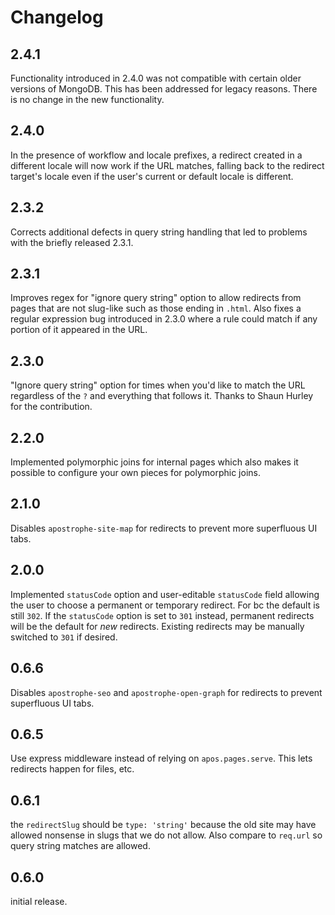 # Changelog

## 2.4.1
Functionality introduced in 2.4.0 was not compatible with certain older versions of MongoDB. This has been addressed for legacy reasons. There is no change in the new functionality.

## 2.4.0
In the presence of workflow and locale prefixes, a redirect created in a different locale will now work if the URL matches, falling back to the redirect target's locale even if the user's current or default locale is different.

## 2.3.2
Corrects additional defects in query string handling that led to problems with the briefly released 2.3.1.

## 2.3.1
Improves regex for "ignore query string" option to allow redirects from pages that are not slug-like such as those ending in `.html`. Also fixes a regular expression bug introduced in 2.3.0 where a rule could match if any portion of it appeared in the URL.

## 2.3.0
"Ignore query string" option for times when you'd like to match the URL regardless of the `?` and everything that follows it. Thanks to Shaun Hurley for the contribution.

## 2.2.0
Implemented polymorphic joins for internal pages which also makes it possible to configure your own pieces for polymorphic joins.

## 2.1.0
Disables `apostrophe-site-map` for redirects to prevent more superfluous UI tabs.

## 2.0.0
Implemented `statusCode` option and user-editable `statusCode` field allowing the user to choose a permanent or temporary redirect. For bc the default is still `302`. If the `statusCode` option is set to `301` instead, permanent redirects will be the default for *new* redirects. Existing redirects may be manually switched to `301` if desired.

## 0.6.6
Disables `apostrophe-seo` and `apostrophe-open-graph` for redirects to prevent superfluous UI tabs.

## 0.6.5
Use express middleware instead of relying on `apos.pages.serve`. This lets redirects happen for files, etc.

## 0.6.1
the `redirectSlug` should be `type: 'string'` because the old site may have allowed nonsense in slugs that we do not allow. Also compare to `req.url` so query string matches are allowed.

## 0.6.0
initial release.
